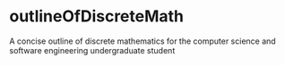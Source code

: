 # outlineOfDiscreteMath
A concise outline of discrete mathematics for the computer science and software engineering undergraduate student
